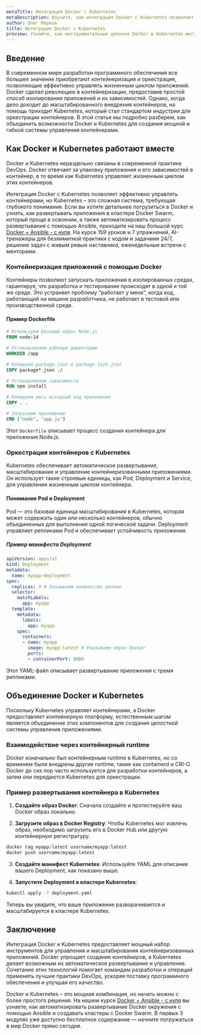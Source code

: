 ```yaml
---
metaTitle: Интеграция Docker с Kubernetes
metaDescription: Изучите, как интеграция Docker с Kubernetes позволяет эффективно управлять контейнерами. Узнайте о базовых концепциях и механизмах взаимодействия
author: Олег Марков
title: Интеграция Docker с Kubernetes
preview: Узнайте, как инструментальные цепочки Docker и Kubernetes могут работать вместе для запуска и масштабирования контейнеризованных приложений. Примеры и инструкции помогут вам освоить интеграцию
---
```


## Введение

В современном мире разработки программного обеспечения все большее значение приобретают контейнеризация и оркестрация, позволяющие эффективно управлять жизненным циклом приложений. Docker сделал революцию в контейнеризации, предоставив простой способ изолирования приложений и их зависимостей. Однако, когда дело доходит до масштабированного внедрения контейнеров, на помощь приходит Kubernetes, который стал стандартом индустрии для оркестрации контейнеров. В этой статье мы подробно разберем, как объединить возможности Docker и Kubernetes для создания мощной и гибкой системы управления контейнерами.

## Как Docker и Kubernetes работают вместе

Docker и Kubernetes нераздельно связаны в современной практике DevOps. Docker отвечает за упаковку приложения и его зависимостей в контейнер, в то время как Kubernetes управляет жизненным циклом этих контейнеров.

Интеграция Docker с Kubernetes позволяет эффективно управлять контейнерами, но Kubernetes – это сложная система, требующая глубокого понимания. Если вы хотите детальнее погрузиться в Docker и узнать, как развертывать приложения в кластере Docker Swarm, который проще в освоении, а также автоматизировать процесс развертывания с помощью Ansible, приходите на наш большой курс [Docker + Ansible - с нуля](https://purpleschool.ru/course/docker). На курсе 159 уроков и 7 упражнений, AI-тренажеры для безлимитной практики с кодом и задачами 24/7, решение задач с живым ревью наставника, еженедельные встречи с менторами.

### Контейнеризация приложений с помощью Docker

Контейнеры позволяют запускать приложения в изолированных средах, гарантируя, что разработка и тестирование происходят в одной и той же среде. Это устраняет проблему "работает у меня", когда код, работающий на машине разработчика, не работает в тестовой или производственной среде.

#### Пример Dockerfile

```dockerfile
# Используем базовый образ Node.js
FROM node:14

# Устанавливаем рабочую директорию
WORKDIR /app

# Копируем package.json и package-lock.json
COPY package*.json ./

# Устанавливаем зависимости
RUN npm install

# Копируем весь исходный код приложения
COPY . .

# Запускаем приложение
CMD ["node", "app.js"]
```

Этот `Dockerfile` описывает процесс создания контейнера для приложения Node.js.

### Оркестрация контейнеров с Kubernetes

Kubernetes обеспечивает автоматическое развертывание, масштабирование и управление контейнеризованными приложениями. Он использует такие строевые единицы, как Pod, Deployment и Service, для управления жизненным циклом контейнера.

#### Понимание Pod и Deployment

Pod — это базовая единица масштабирования в Kubernetes, которая может содержать один или несколько контейнеров, обычно объединенных для выполнения одной логической задачи. Deployment управляет репликами Pod и обеспечивает устойчивость приложения.

##### Пример манифеста Deployment

```yaml
apiVersion: apps/v1
kind: Deployment
metadata:
  name: myapp-deployment
spec:
  replicas: 3 # Указываем количество реплик
  selector:
    matchLabels:
      app: myapp
  template:
    metadata:
      labels:
        app: myapp
    spec:
      containers:
      - name: myapp
        image: myapp:latest # Указываем образ Docker
        ports:
        - containerPort: 8080
```

Этот YAML-файл описывает развертывание приложения с тремя репликами.

## Объединение Docker и Kubernetes

Поскольку Kubernetes управляет контейнерами, а Docker предоставляет контейнерную платформу, естественным шагом является объединение этих компонентов для создания целостной системы управления приложениями.

### Взаимодействие через контейнерный runtime

Docker изначально был контейнерным runtime в Kubernetes, но со временем были внедрены другие runtime, такие как containerd и CRI-O. Docker до сих пор часто используется для разработки контейнеров, а затем они передаются Kubernetes для оркестрации.

### Пример развертывания контейнера в Kubernetes

1. **Создайте образ Docker**: Сначала создайте и протестируйте ваш Docker образ локально.
   
2. **Загрузите образ в Docker Registry**: Чтобы Kubernetes мог извлечь образ, необходимо загрузить его в Docker Hub или другую контейнерную регистратуру.

```bash
docker tag myapp:latest username/myapp:latest
docker push username/myapp:latest
```

3. **Создайте манифест Kubernetes**: Используйте YAML для описания вашего Deployment, как показано выше.

4. **Запустите Deployment в кластере Kubernetes**:

```bash
kubectl apply -f deployment.yaml
```

Теперь вы увидите, что ваше приложение разворачивается и масштабируется в кластере Kubernetes.

## Заключение

Интеграция Docker и Kubernetes предоставляет мощный набор инструментов для управления и масштабирования контейнеризованных приложений. Docker упрощает создание контейнеров, а Kubernetes делает возможным их автоматическое развертывание и управление. Сочетание этих технологий помогает командам разработки и операций применять лучшие практики DevOps, ускоряя поставку программного обеспечения и улучшая его качество.

Docker и Kubernetes – это мощная комбинация, но начать можно с более простого решения. На нашем курсе [Docker + Ansible - с нуля](https://purpleschool.ru/course/docker) вы узнаете, как автоматизировать развертывание Docker окружения с помощью Ansible и создавать кластеры с Docker Swarm. В первых 3 модулях уже доступно бесплатное содержание — начните погружаться в мир Docker прямо сегодня.
